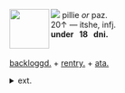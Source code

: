 <img align="left" src="https://files.catbox.moe/qti0nd.png" width="70" align="center"> <img src="https://files.catbox.moe/1ipwg7.gif"> pillie <i>or</i> paz.
<br> 20↑ — itshe, infj.
<br><b>under ‎‎ ‎  18 ‎ ‎ dni. </b>
<br><br>
<br><a href="https://backloggd.com/u/campcope" title="backloggd">backloggd.</a> ‎‎+ <a href="https://rentry.co/campcope"> rentry.</a> + <a href="https://pill.atabook.org/">ata.</a>
<br> <details><summary> ext. </summary>
may come off a bit pretentious sometimes! oopsie... <br><img src="https://files.catbox.moe/4hrh7b.gif"> disabled & mobility aid user.<br>live with chronic pain and heart problems.
    <p></p>
<p></p>
</details>


